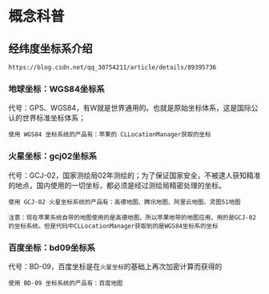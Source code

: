 # 概念科普

## 经纬度坐标系介绍

```http
https://blog.csdn.net/qq_30754211/article/details/89395736
```

### 地球坐标：WGS84坐标系

代号：GPS、WGS84，有W就是世界通用的。也就是原始坐标体系，这是国际公认的世界标准坐标体系；

```
使用 WGS84 坐标系统的产品有：苹果的 CLLocationManager获取的坐标
```

### 火星坐标：gcj02坐标系

代号：GCJ-02，国家测绘局02年测绘的；为了保证国家安全，不被逮人获知精准的地点，国内使用的一切坐标，都必须是经过测绘局精密处理的坐标。

```
使用 GCJ-02 火星坐标系统的产品有：高德地图、腾讯地图、阿里云地图、灵图51地图

注意：现在苹果系统自带的地图使用的是高德地图，所以苹果地带的地图应用，用的是GCJ-02的坐标系统。但是代码中CLLocationManager获取到的是WGS84坐标系的坐标
```

### 百度坐标：bd09坐标系

代号：BD-09，百度坐标是在`火星坐标`的基础上再次加密计算而获得的

```
使用 BD-09 坐标系统的产品有：百度地图
```

